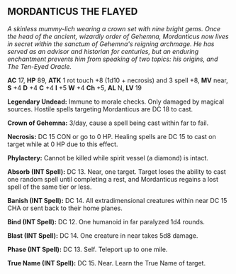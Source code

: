 ## MORDANTICUS THE FLAYED

_A skinless mummy-lich wearing a crown set with nine bright gems. Once the head of the ancient, wizardly order of Gehemna, Mordanticus now lives in secret within the sanctum of Gehemna's reigning archmage. He has served as an advisor and historian for centuries, but an enduring enchantment prevents him from speaking of two topics: his origins, and The Ten-Eyed Oracle._

**AC** 17, **HP** 89, **ATK** 1 rot touch +8 (1d10 + necrosis) and 3 spell +8, **MV** near, **S** +4 **D** +4 **C** +4 **I** +5 **W** +4 **Ch** +5, **AL** N, **LV** 19

**Legendary Undead:** Immune to morale checks. Only damaged by magical sources. Hostile spells targeting Mordanticus are DC 18 to cast.

**Crown of Gehemna:** 3/day, cause a spell being cast within far to fail.

**Necrosis:** DC 15 CON or go to 0 HP. Healing spells are DC 15 to cast on target while at 0 HP due to this effect.

**Phylactery:** Cannot be killed while spirit vessel (a diamond) is intact.

**Absorb (INT Spell):** DC 13. Near, one target. Target loses the ability to cast one random spell until completing a rest, and Mordanticus regains a lost spell of the same tier or less.

**Banish (INT Spell):** DC 14. All extradimensional creatures within near DC 15 CHA or sent back to their home planes.

**Bind (INT Spell):** DC 12. One humanoid in far paralyzed 1d4 rounds.

**Blast (INT Spell):** DC 14. One creature in near takes 5d8 damage.

**Phase (INT Spell):** DC 13. Self. Teleport up to one mile.

**True Name (INT Spell):** DC 15. Near. Learn the True Name of target.


